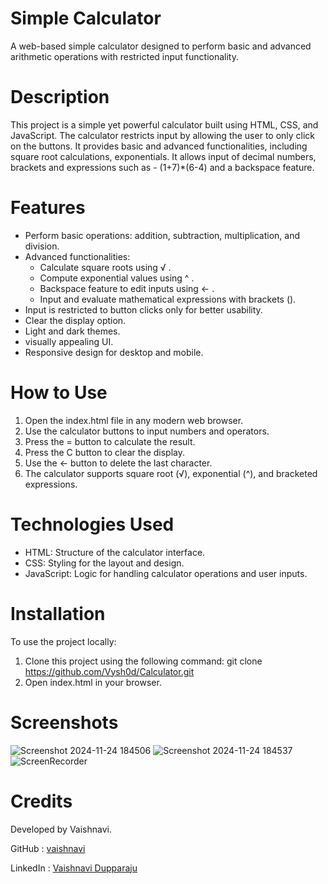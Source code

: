 # Simple Calculator
A web-based simple calculator designed to perform basic and advanced arithmetic operations with restricted input functionality.

# Description
This project is a simple yet powerful calculator built using HTML, CSS, and JavaScript. The calculator restricts input by allowing the user to only click on the buttons. It provides basic and advanced functionalities, including square root calculations, exponentials. It allows input of decimal numbers, brackets and expressions such as - (1+7)*(6-4) and a backspace feature.

# Features
* Perform basic operations: addition, subtraction, multiplication, and division.
* Advanced functionalities:
  * Calculate square roots using √ .
  * Compute exponential values using ^ .
  * Backspace feature to edit inputs using ← .
  * Input and evaluate mathematical expressions with brackets ().
* Input is restricted to button clicks only for better usability.
* Clear the display option.
* Light and dark themes.
* visually appealing UI.
* Responsive design for desktop and mobile.

#  How to Use
1. Open the index.html file in any modern web browser.
2. Use the calculator buttons to input numbers and operators.
3. Press the = button to calculate the result.
4. Press the C button to clear the display.
5. Use the ← button to delete the last character.
6. The calculator supports square root (√), exponential (^), and bracketed expressions.

# Technologies Used
* HTML: Structure of the calculator interface.
* CSS: Styling for the layout and design.
* JavaScript: Logic for handling calculator operations and user inputs.

# Installation
To use the project locally:
1. Clone this project using the following command:
     git clone https://github.com/Vysh0d/Calculator.git
2. Open index.html in your browser.

# Screenshots
![Screenshot 2024-11-24 184506](https://github.com/user-attachments/assets/42748101-9d5c-47e0-b2b6-4692a0d727e9)
![Screenshot 2024-11-24 184537](https://github.com/user-attachments/assets/ed82981f-aea5-4aaa-9a63-9437841acedc)
![ScreenRecorder](https://github.com/user-attachments/assets/34014003-99ad-41a1-a650-31cc20660bf0)


# Credits
Developed by Vaishnavi.

GitHub : [vaishnavi](https://github.com/vysh0d)

LinkedIn : [Vaishnavi Dupparaju](https://www.linkedin.com/in/vaishnavi-dupparaju-851903339/)












